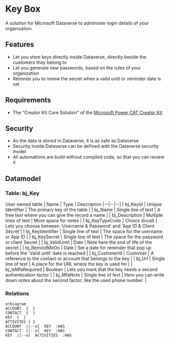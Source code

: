 
# Key Box
A solution for Microsoft Dataverse to administer login details of your organization.

## Features
 - Let you store keys directly inside Dataverse, directly beside the customers they belong to
 - Let you generate new passwords, based on the rules of your organization
 - Reminds you to renew the secret when a valid until or reminder date is set

## Requirements
- The "Creator Kit Core Solution" of the [Microsoft Power CAT Creator Kit](https://github.com/microsoft/powercat-creator-kit)

## Security
 - As the data is stored in Dataverse, it is as safe as Dataverse
 - Security inside Dataverse can be defined with the Dataverse security model
 - All automations are build without compiled code, so that you can review it 
 
## Datamodel
### Table: bj_Key
User owned table
| Name | Type | Description
|--|--|--|
| bj_KeyId | Unique Identifier | The primary key of the table |
| bj_Name | Single line of text | A free text where you can give the record a name |
| bj_Description | Multiple lines of text | More space for notes | 
| bj_KeyTypeCode | Choice (local) | Lets you choose between 'Username & Password' and 'App ID & Client Secret'|
| bj_KeyIdentifier | Single line of text | The space for the username or App ID |
| bj_KeySecret | Single line of text | The space for the password or client Secret |
| bj_ValidUntil | Date | Note here the end of life of the secret |
| bj_RemindMeOn | Date | Set a date for reminder that pop up before the 'Valid until' date is reached |
| bj_CustomerId | Customer | A reference to the contact or account that belongs to the key |
| bj_Url | Single line of text  | A place for the URL where the key is used for |
| bj_IsMfaRequired | Boolean | Lets you mark that the key needs a second authentication factor |
| bj_MfaNote | Single line of text | Here you can write down notes about the second factor, like the used phone number. |

### Relations
```mermaid
erDiagram
ACCOUNT  {  }
CONTACT  {  }
KEY  {  }
ACTIVITES { }
ACCOUNT  ||--o{  KEY  :HAS
CONTACT  ||--o{  KEY  :HAS
KEY  ||--o{  ACTIVITIES  :HAS
```
